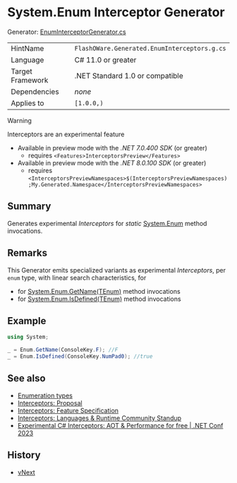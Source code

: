 # System.Enum Interceptor Generator
Generator: [EnumInterceptorGenerator.cs](../../source/gen/FlashOWare.Generators/Generators/Enumerations/EnumInterceptorGenerator.cs)

|                  |                                              |
|------------------|----------------------------------------------|
| HintName         | `FlashOWare.Generated.EnumInterceptors.g.cs` |
| Language         | C# 11.0 or greater                           |
| Target Framework | .NET Standard 1.0 or compatible              |
| Dependencies     | _none_                                       |
| Applies to       | `[1.0.0,)`                                   |

> [!WARNING]
> Interceptors are an experimental feature
> - Available in preview mode with the _.NET 7.0.400 SDK_ (or greater)
>   - requires `<Features>InterceptorsPreview</Features>`
> - Available in preview mode with the _.NET 8.0.100 SDK_ (or greater)
>   - requires `<InterceptorsPreviewNamespaces>$(InterceptorsPreviewNamespaces);My.Generated.Namespace</InterceptorsPreviewNamespaces>`

## Summary
Generates experimental _Interceptors_ for _static_ [System.Enum](https://learn.microsoft.com/dotnet/api/system.enum) method invocations.

## Remarks
This Generator emits specialized variants as experimental _Interceptors_, per `enum` type, with linear search characteristics, for
- for [System.Enum.GetName<TEnum>(TEnum)](https://learn.microsoft.com/dotnet/api/system.enum.getname) method invocations
- for [System.Enum.IsDefined<TEnum>(TEnum)](https://learn.microsoft.com/dotnet/api/system.enum.isdefined) method invocations

## Example
```csharp
using System;

_ = Enum.GetName(ConsoleKey.F); //F
_ = Enum.IsDefined(ConsoleKey.NumPad0); //true
```

## See also
- [Enumeration types](https://learn.microsoft.com/dotnet/csharp/language-reference/builtin-types/enum)
- [Interceptors: Proposal](https://github.com/dotnet/csharplang/issues/7009)
- [Interceptors: Feature Specification](https://github.com/dotnet/roslyn/blob/main/docs/features/interceptors.md)
- [Interceptors: Languages & Runtime Community Standup](https://www.youtube.com/watch?v=X1_QeH1yAto)
- [Experimental C# Interceptors: AOT & Performance for free | .NET Conf 2023](https://www.youtube.com/watch?v=wadfRRrEOh4&list=PLdo4fOcmZ0oULyHSPBx-tQzePOYlhvrAU&index=49)

## History
- [vNext](../CHANGELOG.md#vNext)
